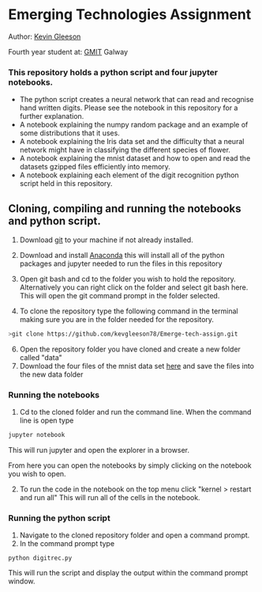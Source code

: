 # Emerging Technologies Assignment
Author: [Kevin Gleeson](https://github.com/kevgleeson78)

Fourth year student at: [GMIT](http://gmit.ie) Galway

### This repository holds a python script and four jupyter notebooks.
* The python script creates a neural network that can read and recognise hand written digits.
 Please see the notebook in this repository for a further explanation.
* A notebook explaining the numpy random package and an example of some distributions that it uses.
* A notebook explaining the Iris data set and the difficulty that a neural network might have in classifying the different species of flower.
* A notebook explaining the mnist dataset and how to open and read the datasets gzipped files efficiently into memory.
* A notebook explaining each element of the digit recognition python script held in this repository.



## Cloning, compiling and running the notebooks and python script.

1. Download [git](https://git-scm.com/downloads) to your machine if not already installed.

2. Download and install [Anaconda](https://www.anaconda.com/download/) this will install all of the python packages and jupyter needed to run the files in this repository

3. Open git bash and cd to the folder you wish to hold the repository.
Alternatively you can right click on the folder and select git bash here.
This will open the git command prompt in the folder selected.
 
 4. To clone the repository type the following command in the terminal making sure you are in the folder needed for the repository.
```bash
>git clone https://github.com/kevgleeson78/Emerge-tech-assign.git
```
6. Open the repository folder you have cloned and create a new folder called "data"
5. Download the four files of the mnist data set [here](http://yann.lecun.com/exdb/mnist/) and save the files into the new data folder
### Running the notebooks
1. Cd to the cloned folder and run the command line. When the command line is open type 
```cmd
jupyter notebook
```
This will run jupyter and open the explorer in a browser.

From here you can open the notebooks by simply clicking on the notebook you wish to open.

2. To run the code in the notebook on the top menu click "kernel > restart and run all"
This will run all of the cells in the notebook.

### Running the python script
1. Navigate to the cloned repository folder and open a command prompt.
2. In the command prompt type 
```
python digitrec.py
```
This will run the script and display the output within the command prompt window.




